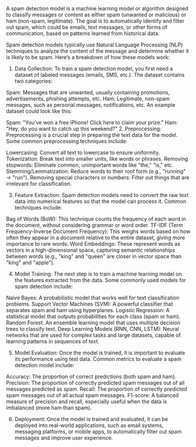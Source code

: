 A spam detection model is a machine learning model or algorithm designed to classify messages or content as either spam (unwanted or malicious) or ham (non-spam, legitimate). The goal is to automatically identify and filter out spam, which could be emails, text messages, or other forms of communication, based on patterns learned from historical data.

Spam detection models typically use Natural Language Processing (NLP) techniques to analyze the content of the message and determine whether it is likely to be spam. Here’s a breakdown of how these models work:

1. Data Collection:
To train a spam detection model, you first need a dataset of labeled messages (emails, SMS, etc.). The dataset contains two categories:

Spam: Messages that are unwanted, usually containing promotions, advertisements, phishing attempts, etc.
Ham: Legitimate, non-spam messages, such as personal messages, notifications, etc.
An example dataset could look like this:

Spam: "You’ve won a free iPhone! Click here to claim your prize."
Ham: "Hey, do you want to catch up this weekend?"
2. Preprocessing:
Preprocessing is a crucial step in preparing the text data for the model. Some common preprocessing techniques include:

Lowercasing: Convert all text to lowercase to ensure uniformity.
Tokenization: Break text into smaller units, like words or phrases.
Removing stopwords: Eliminate common, unimportant words like "the," "is," etc.
Stemming/Lemmatization: Reduce words to their root form (e.g., "running" → "run").
Removing special characters or numbers: Filter out things that are irrelevant for classification.

3. Feature Extraction:
Spam detection models need to convert the raw text data into numerical features so that the model can process it. Common techniques include:

Bag of Words (BoW): This technique counts the frequency of each word in the document, without considering grammar or word order.
TF-IDF (Term Frequency-Inverse Document Frequency): This weighs words based on how often they appear in a document relative to the entire dataset, giving more importance to rare words.
Word Embeddings: These represent words as vectors in a high-dimensional space, capturing semantic relationships between words (e.g., "king" and "queen" are closer in vector space than "king" and "apple").

4. Model Training:
The next step is to train a machine learning model on the features extracted from the data. Some commonly used models for spam detection include:

Naive Bayes: A probabilistic model that works well for text classification problems.
Support Vector Machines (SVM): A powerful classifier that separates spam and ham using hyperplanes.
Logistic Regression: A statistical model that outputs probabilities for each class (spam or ham).
Random Forest: An ensemble learning model that uses multiple decision trees to classify text.
Deep Learning Models (RNN, CNN, LSTM): Neural networks that are used for complex tasks and large datasets, capable of learning patterns in sequences of text.

5. Model Evaluation:
Once the model is trained, it is important to evaluate its performance using test data. Common metrics to evaluate a spam detection model include:

Accuracy: The proportion of correct predictions (both spam and ham).
Precision: The proportion of correctly predicted spam messages out of all messages predicted as spam.
Recall: The proportion of correctly predicted spam messages out of all actual spam messages.
F1-score: A balanced measure of precision and recall, especially useful when the data is imbalanced (more ham than spam).

6. Deployment:
Once the model is trained and evaluated, it can be deployed into real-world applications, such as email systems, messaging platforms, or mobile apps, to automatically filter out spam messages and improve user experience.
